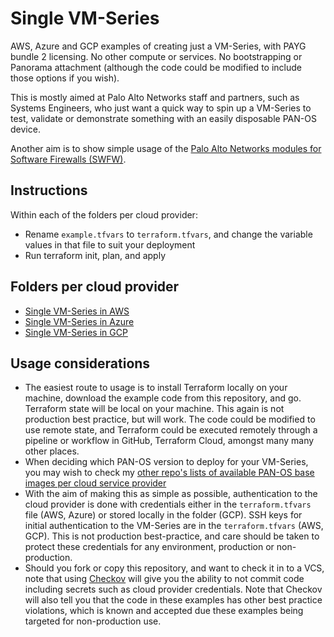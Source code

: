 # Single VM-Series
AWS, Azure and GCP examples of creating just a VM-Series, with PAYG bundle 2 licensing. No other compute or services. No bootstrapping or Panorama attachment (although the code could be modified to include those options if you wish).

This is mostly aimed at Palo Alto Networks staff and partners, such as Systems Engineers, who just want a quick way to spin up a VM-Series to test, validate or demonstrate something with an easily disposable PAN-OS device.

Another aim is to show simple usage of the [Palo Alto Networks modules for Software Firewalls (SWFW)](https://registry.terraform.io/modules/PaloAltoNetworks/swfw-modules).

## Instructions
Within each of the folders per cloud provider:
- Rename `example.tfvars` to `terraform.tfvars`, and change the variable values in that file to suit your deployment
- Run terraform init, plan, and apply

## Folders per cloud provider
- [Single VM-Series in AWS](aws-single-vm-series/README.md)
- [Single VM-Series in Azure](azure-single-vm-series/README.md)
- [Single VM-Series in GCP](gcp-single-vm-series/README.md)

## Usage considerations
- The easiest route to usage is to install Terraform locally on your machine, download the example code from this repository, and go. Terraform state will be local on your machine. This again is not production best practice, but will work. The code could be modified to use remote state, and Terraform could be executed remotely through a pipeline or workflow in GitHub, Terraform Cloud, amongst many many other places.
- When deciding which PAN-OS version to deploy for your VM-Series, you may wish to check my [other repo's lists of available PAN-OS base images per cloud service provider](https://github.com/jamesholland-uk/pan-os-csp-versions#the-lists)
- With the aim of making this as simple as possible, authentication to the cloud provider is done with credentials either  in the `terraform.tfvars` file (AWS, Azure) or stored locally in the folder (GCP). SSH keys for initial authentication to the VM-Series are in the `terraform.tfvars` (AWS, GCP). This is not production best-practice, and care should be taken to protect these credentials for any environment, production or non-production.
- Should you fork or copy this repository, and want to check it in to a VCS, note that using [Checkov](https://www.checkov.io) will give you the ability to not commit code including secrets such as cloud provider credentials. Note that Checkov will also tell you that the code in these examples has other best practice violations, which is known and accepted due these examples being targeted for non-production use.
